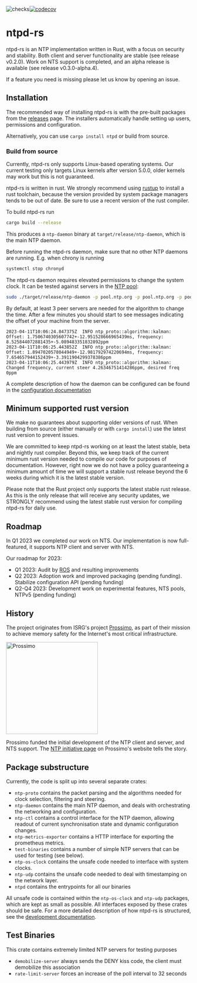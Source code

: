 ![checks](https://github.com/pendulum-project/ntpd-rs/actions/workflows/build.yaml/badge.svg)[![codecov](https://codecov.io/gh/pendulum-project/ntpd-rs/branch/main/graph/badge.svg?token=WES1JIYUJH)](https://codecov.io/gh/pendulum-project/ntpd-rs)

# ntpd-rs

ntpd-rs is an NTP implementation written in Rust, with a focus on security and stability. Both client and server functionality are stable (see release v0.2.0). Work on NTS support is completed, and an alpha release is available (see release v0.3.0-alpha.4).

If a feature you need is missing please let us know by opening an issue.

## Installation

The recommended way of installing ntpd-rs is with the pre-built packages from the [releases](https://github.com/pendulum-project/ntpd-rs/releases) page. The installers automatically handle setting up users, permissions and configuration.

Alternatively, you can use `cargo install ntpd` or build from source.

### Build from source

Currently, ntpd-rs only supports Linux-based operating systems. Our current testing only targets Linux kernels after version 5.0.0, older kernels may work but this is not guaranteed.

ntpd-rs is written in rust. We strongly recommend using [rustup](https://rustup.rs) to install a rust toolchain, because the version provided by system package managers tends to be out of date. Be sure to use a recent version of the rust compiler.

To build ntpd-rs run
```sh
cargo build --release
```
This produces a `ntp-daemon` binary at `target/release/ntp-daemon`, which is the main NTP daemon.

Before running the ntpd-rs daemon, make sure that no other NTP daemons are running. E.g. when chrony is running
```sh
systemctl stop chronyd
```

The ntpd-rs daemon requires elevated permissions to change the system clock. It can be tested against servers in the [NTP pool](https://ntppool.org):
```sh
sudo ./target/release/ntp-daemon -p pool.ntp.org -p pool.ntp.org -p pool.ntp.org -p pool.ntp.org
```

By default, at least 3 peer servers are needed for the algorithm to change the time. After a few minutes you should start to see messages indicating the offset of your machine from the server.

```
2023-04-11T10:06:24.847375Z  INFO ntp_proto::algorithm::kalman: Offset: 1.7506740305607742+-12.951528666965439ms, frequency: 8.525844072881435+-5.089483351832892ppm
2023-04-11T10:06:25.443852Z  INFO ntp_proto::algorithm::kalman: Offset: 1.8947020578044949+-12.981792974220694ms, frequency: 7.654657944152439+-3.3911904299378386ppm
2023-04-11T10:06:25.443979Z  INFO ntp_proto::algorithm::kalman: Changed frequency, current steer 4.26346751414286ppm, desired freq 0ppm
```

A complete description of how the daemon can be configured can be found in the [configuration documentation](CONFIGURATION.md)

## Minimum supported rust version

We make no guarantees about supporting older versions of rust. When building from source (either manually or with `cargo install`) use the latest rust version to prevent issues.

We are committed to keep ntpd-rs working on at least the latest stable, beta and nightly rust compiler. Beyond this, we keep track of the current minimum rust version needed to compile our code for purposes of documentation. However, right now we do not have a policy guaranteeing a minimum amount of time we will support a stable rust release beyond the 6 weeks during which it is the latest stable version.

Please note that the Rust project only supports the latest stable rust release. As this is the only release that will receive any security updates, we STRONGLY recommend using the latest stable rust version for compiling ntpd-rs for daily use.

## Roadmap

In Q1 2023 we completed our work on NTS. Our implementation is now full-featured, it supports NTP client and server with NTS.

Our roadmap for 2023:

- Q1 2023: Audit by [ROS](https://www.radicallyopensecurity.com/) and resulting improvements
- Q2 2023: Adoption work and improved packaging (pending funding). Stabilize configuration API (pending funding)
- Q2-Q4 2023: Development work on experimental features, NTS pools, NTPv5 (pending funding)

## History

The project originates from ISRG's project [Prossimo](https://www.memorysafety.org), as part of their mission to achieve memory safety for the Internet's most critical infrastructure.

<img alt="Prossimo" src="https://www.memorysafety.org/images/Prossimo%20Brand%20Assets/Prossimo%20Horizontal%20Full%20Color.svg" width="250px"/>

Prossimo funded the initial development of the NTP client and server, and NTS support. The [NTP initiative page](https://www.memorysafety.org/initiative/ntp) on Prossimo's website tells the story.

## Package substructure

Currently, the code is split up into several separate crates:
 - `ntp-proto` contains the packet parsing and the algorithms needed for clock selection, filtering and steering.
 - `ntp-daemon` contains the main NTP daemon, and deals with orchestrating the networking and configuration.
 - `ntp-ctl` contains a control interface for the NTP daemon, allowing readout of current synchronisation state and dynamic configuration changes.
 - `ntp-metrics-exporter` contains a HTTP interface for exporting the prometheus metrics.
 - `test-binaries` contains a number of simple NTP servers that can be used for testing (see below).
 - `ntp-os-clock` contains the unsafe code needed to interface with system clocks.
 - `ntp-udp` contains the unsafe code needed to deal with timestamping on the network layer.
 - `ntpd` contains the entrypoints for all our binaries

All unsafe code is contained within the `ntp-os-clock` and `ntp-udp` packages, which are kept as small as possible. All interfaces exposed by these crates should be safe. For a more detailed description of how ntpd-rs is structured, see the [development documentation](DEVELOPMENT.md).

## Test Binaries

This crate contains extremely limited NTP servers for testing purposes

* `demobilize-server` always sends the DENY kiss code, the client must demobilize this association
* `rate-limit-server` forces an increase of the poll interval to 32 seconds
